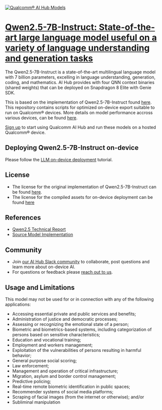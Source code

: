 [![Qualcomm® AI Hub Models](https://qaihub-public-assets.s3.us-west-2.amazonaws.com/qai-hub-models/quic-logo.jpg)](../../README.md)


# [Qwen2.5-7B-Instruct: State-of-the-art large language model useful on a variety of language understanding and generation tasks](https://aihub.qualcomm.com/models/qwen2_5_7b_instruct)

The Qwen2.5-7B-Instruct is a state-of-the-art multilingual language model with 7 billion parameters, excelling in language understanding, generation, coding, and mathematics. AI Hub provides with four QNN context binaries (shared weights) that can be deployed on Snapdragon 8 Elite with Genie SDK.

This is based on the implementation of Qwen2.5-7B-Instruct found [here](https://github.com/QwenLM/Qwen2.5). This repository contains scripts for optimized on-device
export suitable to run on Qualcomm® devices. More details on model performance
accross various devices, can be found [here](https://aihub.qualcomm.com/models/qwen2_5_7b_instruct).

[Sign up](https://myaccount.qualcomm.com/signup) to start using Qualcomm AI Hub and run these models on a hosted Qualcomm® device.

## Deploying Qwen2.5-7B-Instruct on-device

Please follow the [LLM on-device deployment](https://github.com/quic/ai-hub-apps/tree/main/tutorials/llm_on_genie) tutorial.





## License
* The license for the original implementation of Qwen2.5-7B-Instruct can be found
  [here](https://huggingface.co/Qwen/Qwen2.5-7B/blob/main/LICENSE).
* The license for the compiled assets for on-device deployment can be found [here](https://qaihub-public-assets.s3.us-west-2.amazonaws.com/qai-hub-models/Qualcomm+AI+Hub+Proprietary+License.pdf)


## References
* [Qwen2.5 Technical Report](https://arxiv.org/abs/2412.15115)
* [Source Model Implementation](https://github.com/QwenLM/Qwen2.5)



## Community
* Join [our AI Hub Slack community](https://aihub.qualcomm.com/community/slack) to collaborate, post questions and learn more about on-device AI.
* For questions or feedback please [reach out to us](mailto:ai-hub-support@qti.qualcomm.com).


## Usage and Limitations

This model may not be used for or in connection with any of the following applications:

- Accessing essential private and public services and benefits;
- Administration of justice and democratic processes;
- Assessing or recognizing the emotional state of a person;
- Biometric and biometrics-based systems, including categorization of persons based on sensitive characteristics;
- Education and vocational training;
- Employment and workers management;
- Exploitation of the vulnerabilities of persons resulting in harmful behavior;
- General purpose social scoring;
- Law enforcement;
- Management and operation of critical infrastructure;
- Migration, asylum and border control management;
- Predictive policing;
- Real-time remote biometric identification in public spaces;
- Recommender systems of social media platforms;
- Scraping of facial images (from the internet or otherwise); and/or
- Subliminal manipulation
